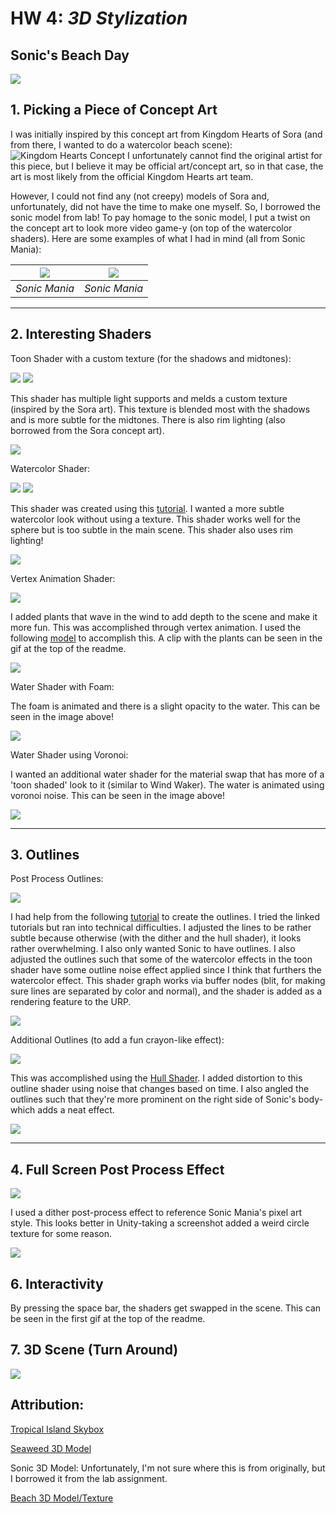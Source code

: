 # HW 4: *3D Stylization*

## Sonic's Beach Day

![](https://github.com/thumun/hw04-stylization/blob/main/Untitled%20video%20-%20Made%20with%20Clipchamp%20(1).gif?raw=true)

## 1. Picking a Piece of Concept Art

I was initially inspired by this concept art from Kingdom Hearts of Sora (and from there, I wanted to do a watercolor beach scene): 
![Kingdom Hearts Concept](https://github.com/thumun/hw04-stylization/blob/main/b965c604nadb1%20(1).png?raw=true)
I unfortunately cannot find the original artist for this piece, but I believe it may be official art/concept art, so in that case, the art is most likely from the official Kingdom Hearts art team.

However, I could not find any (not creepy) models of Sora and, unfortunately, did not have the time to make one myself. So, I borrowed the sonic model from lab! To pay homage to the sonic model, I put a twist on the concept art to look more video game-y (on top of the watercolor shaders). Here are some examples of what I had in mind (all from Sonic Mania): 

| ![](https://github.com/thumun/hw04-stylization/blob/main/Screenshot%202024-11-07%20013751.png?raw=true) | ![](https://github.com/thumun/hw04-stylization/blob/main/sonic-team-pixel-art-is-not-viable-games-with-pixel-art-v0-j1tdvxvyojlb1.png?raw=true) | 
|:--:|:--:|
| *Sonic Mania* | *Sonic Mania* | 

---
## 2. Interesting Shaders

Toon Shader with a custom texture (for the shadows and midtones): 

![](https://github.com/thumun/hw04-stylization/blob/main/Screenshot%202024-11-07%20002651.png?raw=true)
![](https://github.com/thumun/hw04-stylization/blob/main/Screenshot%202024-11-07%20012126.png?raw=true)

This shader has multiple light supports and melds a custom texture (inspired by the Sora art). This texture is blended most with the shadows and is more subtle for the midtones. There is also rim lighting (also borrowed from the Sora concept art). 

![](https://github.com/thumun/hw04-stylization/blob/main/Screenshot%202024-11-07%20003843.png?raw=true)

Watercolor Shader:

![](https://github.com/thumun/hw04-stylization/blob/main/Screenshot%202024-11-07%20003928.png?raw=true)
![](https://github.com/thumun/hw04-stylization/blob/main/Screenshot%202024-11-07%20012116.png?raw=true)

This shader was created using this [tutorial](https://cyangamedev.wordpress.com/2020/10/06/watercolour-shader-experiments/). I wanted a more subtle watercolor look without using a texture. This shader works well for the sphere but is too subtle in the main scene. This shader also uses rim lighting!

![](https://github.com/thumun/hw04-stylization/blob/main/Screenshot%202024-11-07%20003952.png?raw=true)

Vertex Animation Shader: 

![](https://github.com/thumun/hw04-stylization/blob/main/Untitled%20video%20-%20Made%20with%20Clipchamp%20(2).gif?raw=true)

I added plants that wave in the wind to add depth to the scene and make it more fun. This was accomplished through vertex animation. I used the following [model](https://sketchfab.com/3d-models/claret-tall-seaweed-6a07131b52b34d8992861d3c3ba82a29) to accomplish this. A clip with the plants can be seen in the gif at the top of the readme. 

![](https://github.com/thumun/hw04-stylization/blob/main/Screenshot%202024-11-07%20004009.png?raw=true)

Water Shader with Foam: 

The foam is animated and there is a slight opacity to the water. This can be seen in the image above!

![](https://github.com/thumun/hw04-stylization/blob/main/Screenshot%202024-11-07%20004024.png?raw=true)

Water Shader using Voronoi: 

I wanted an additional water shader for the material swap that has more of a 'toon shaded' look to it (similar to Wind Waker). The water is animated using voronoi noise. This can be seen in the image above!

![](https://github.com/user-attachments/assets/b9182f4f-6d78-4ec5-a16f-55e25d2941dd)

---
## 3. Outlines

Post Process Outlines:

![](https://github.com/thumun/hw04-stylization/blob/main/Screenshot%202024-11-07%20010346.png?raw=true)

I had help from the following [tutorial](https://www.youtube.com/watch?v=VGEz8oKyMpY) to create the outlines. I tried the linked tutorials but ran into technical difficulties. I adjusted the lines to be rather subtle because otherwise (with the dither and the hull shader), it looks rather overwhelming. I also only wanted Sonic to have outlines. I also adjusted the outlines such that some of the watercolor effects in the toon shader have some outline noise effect applied since I think that furthers the watercolor effect. This shader graph works via buffer nodes (blit, for making sure lines are separated by color and normal), and the shader is added as a rendering feature to the URP. 

![](https://github.com/thumun/hw04-stylization/blob/main/Screenshot%202024-11-07%20010205.png?raw=true)

Additional Outlines (to add a fun crayon-like effect): 

![](https://github.com/thumun/hw04-stylization/blob/main/Screenshot%202024-11-07%20010319.png?raw=true)

This was accomplished using the [Hull Shader](). I added distortion to this outline shader using noise that changes based on time. I also angled the outlines such that they're more prominent on the right side of Sonic's body-which adds a neat effect. 

![](https://github.com/thumun/hw04-stylization/blob/main/Screenshot%202024-11-07%20010150.png?raw=true)

---
## 4. Full Screen Post Process Effect

![](https://github.com/thumun/hw04-stylization/blob/main/Screenshot%202024-11-07%20010403.png?raw=true)

I used a dither post-process effect to reference Sonic Mania's pixel art style. This looks better in Unity-taking a screenshot added a weird circle texture for some reason. 

![](https://github.com/thumun/hw04-stylization/blob/main/Screenshot%202024-11-07%20010135.png?raw=true)

## 6. Interactivity
By pressing the space bar, the shaders get swapped in the scene. This can be seen in the first gif at the top of the readme. 

## 7. 3D Scene (Turn Around)

![](https://github.com/thumun/hw04-stylization/blob/main/Untitled%20video%20-%20Made%20with%20Clipchamp%20(3).gif?raw=true)


## Attribution:
[Tropical Island Skybox](https://sketchfab.com/3d-models/free-skybox-tropical-island-ccc22ba1a2af4e40b467ce1e21215caa)

[Seaweed 3D Model](https://sketchfab.com/3d-models/claret-tall-seaweed-6a07131b52b34d8992861d3c3ba82a29)

Sonic 3D Model: Unfortunately, I'm not sure where this is from originally, but I borrowed it from the lab assignment.  

[Beach 3D Model/Texture](https://assetstore.unity.com/packages/3d/props/exterior/super-beach-pack-39084?srsltid=AfmBOooikKJLsuwQMQo53itSFpdKhTL31wnc5IXIzvgpeLd8_HxAfghu)
